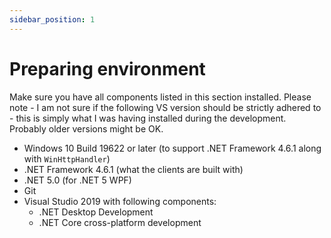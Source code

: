 ```yaml
---
sidebar_position: 1
---
```


# Preparing environment

Make sure you have all components listed in this section installed. Please note - I am not sure if the following VS version should be strictly adhered to - this is simply what I was having installed during the development. Probably older versions might be OK.

- Windows 10 Build 19622 or later (to support .NET Framework 4.6.1 along with `WinHttpHandler`)
- .NET Framework 4.6.1 (what the clients are built with)
- .NET 5.0 (for .NET 5 WPF)
- Git
- Visual Studio 2019 with following components:
    - .NET Desktop Development
    - .NET Core cross-platform development